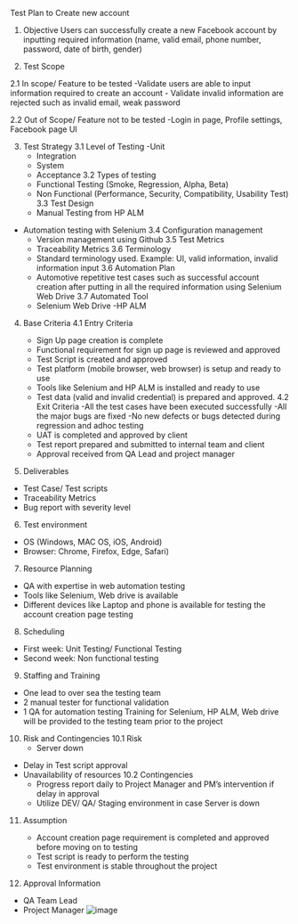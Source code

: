 Test Plan to Create new account
1.	Objective
	Users can successfully create a new Facebook account by inputting required information (name, valid email, phone number, password, date of birth, gender) 

2.	Test Scope 

2.1 In scope/ Feature to be tested
-Validate users are able to input information required to create an account
	- Validate invalid information are rejected such as invalid email, weak password

2.2 Out of Scope/ Feature not to be tested
	-Login in page, Profile settings, Facebook page UI

3.	Test Strategy
3.1 Level of Testing
	-Unit
	- Integration
	- System
	- Acceptance
3.2 Types of testing
	- Functional Testing (Smoke,  Regression, Alpha, Beta)
	- Non Functional (Performance, Security, Compatibility, Usability Test)
3.3 Test Design
	- Manual Testing from HP ALM
- Automation testing with Selenium
3.4 Configuration management
	- Version management using Github
3.5 Test Metrics
	- Traceability Metrics
3.6 Terminology
	- Standard terminology used. Example: UI, valid information, invalid information input
3.6 Automation Plan
	- Automotive repetitive test cases such as successful account creation after putting in all the required information using Selenium Web Drive
3.7 Automated Tool
	- Selenium Web Drive
	-HP ALM


4.	Base Criteria 
4.1 Entry Criteria
	- Sign Up page creation is complete
	- Functional requirement for sign up page is reviewed and approved
	- Test Script is created and approved
	- Test platform (mobile browser, web browser)  is setup and ready to use
	- Tools like Selenium and HP ALM is installed and ready to use
	- Test data (valid and invalid credential) is prepared and approved.
4.2 Exit Criteria
	-All the test cases have been executed successfully
	-All the major bugs are fixed 
	-No new defects or bugs detected during regression and adhoc testing
	- UAT is completed and approved by client
	- Test report prepared and submitted to internal team and client
	- Approval received from QA Lead and project manager

5.	Deliverables
-	Test Case/ Test scripts
-	Traceability Metrics
-	Bug report with severity level
6.	 Test environment
-	OS (Windows, MAC OS, iOS, Android)
-	Browser: Chrome, Firefox, Edge, Safari)
7.	Resource Planning 
-	QA with expertise in web automation testing
-	Tools like Selenium, Web drive is available
-	Different devices like Laptop and phone is available for testing the account creation page testing
8.	 Scheduling
-	First week: Unit Testing/ Functional Testing
-	Second week: Non functional testing 
9.	Staffing and Training
-	One lead to over sea the testing team
-	2 manual tester for functional validation
-	1 QA for automation testing 
Training for Selenium, HP ALM, Web drive will be provided to the testing team prior to the project
10.	Risk and Contingencies
10.1 Risk 
	- Server down
- Delay in Test script approval
- Unavailability of resources
10.2 Contingencies
	- Progress report daily to Project Manager and PM’s intervention if delay in approval
	- Utilize DEV/ QA/ Staging  environment in case Server is down 
11. Assumption
	- Account creation page  requirement is completed and approved before moving on to testing
	- Test script is ready to perform the testing 
	- Test environment is stable throughout the project

12. Approval Information
- QA Team Lead
- Project Manager
![image](https://github.com/user-attachments/assets/132c937a-46c4-4599-868d-f42964b9f36f)
